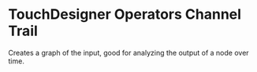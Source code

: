 # TouchDesigner Operators Channel Trail

Creates a graph of the input, good for analyzing the output of a node over time.
